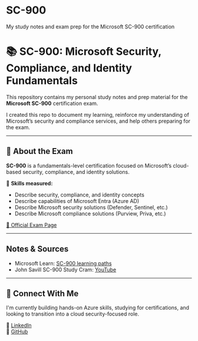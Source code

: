 # SC-900
My study notes and exam prep for the Microsoft SC-900 certification
# 📚 SC-900: Microsoft Security, Compliance, and Identity Fundamentals

This repository contains my personal study notes and prep material for the **Microsoft SC-900** certification exam.

I created this repo to document my learning, reinforce my understanding of Microsoft’s security and compliance services, and help others preparing for the exam.

---

## 🔐 About the Exam

**SC-900** is a fundamentals-level certification focused on Microsoft’s cloud-based security, compliance, and identity solutions.

🧠 **Skills measured:**
- Describe security, compliance, and identity concepts
- Describe capabilities of Microsoft Entra (Azure AD)
- Describe Microsoft security solutions (Defender, Sentinel, etc.)
- Describe Microsoft compliance solutions (Purview, Priva, etc.)

[📎 Official Exam Page](https://learn.microsoft.com/en-us/certifications/exams/sc-900/)

---

## Notes & Sources

- Microsoft Learn: [SC-900 learning paths](https://learn.microsoft.com/en-us/training/paths/sc-900/)
- John Savill SC-900 Study Cram: [YouTube](https://www.youtube.com/watch?v=zyWTfD7Gylc)

---

## 🤝 Connect With Me

I'm currently building hands-on Azure skills, studying for certifications, and looking to transition into a cloud security-focused role.

🔗 [LinkedIn](www.linkedin.com/in/zain-farooq-416727193)  
🔗 [GitHub](https://github.com/zainf7)
